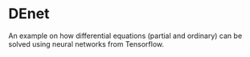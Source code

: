 # DEnet

An example on how differential equations (partial and ordinary) can be solved using neural networks from Tensorflow. 
